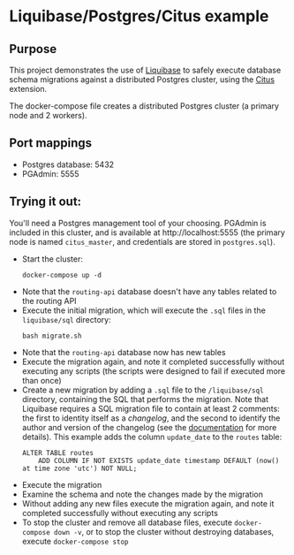 # Liquibase/Postgres/Citus example

## Purpose
This project demonstrates the use of [Liquibase](https://www.liquibase.org/) to safely execute database schema migrations against a distributed Postgres cluster, using the [Citus](https://www.citusdata.com/) extension. 

The docker-compose file creates a distributed Postgres cluster (a primary node and 2 workers). 

## Port mappings
- Postgres database: 5432
- PGAdmin: 5555

## Trying it out:
You'll need a Postgres management tool of your choosing. PGAdmin is included in this cluster, and is available at http://localhost:5555 (the primary node is named `citus_master`, and credentials are stored in `postgres.sql`).

- Start the cluster:
    ```
    docker-compose up -d
    ```
- Note that the `routing-api` database doesn't have any tables related to the routing API
- Execute the initial migration, which will execute the `.sql` files in the `liquibase/sql` directory:
    ```
    bash migrate.sh
    ```
- Note that the `routing-api` database now has new tables
- Execute the migration again, and note it completed successfully without executing any scripts (the scripts were designed to fail if executed more than once)
- Create a new migration by adding a `.sql` file to the `/liquibase/sql` directory, containing the SQL that performs the migration. Note that Liquibase requires a SQL migration file to contain at least 2 comments: the first to identity itself as a _changelog_, and the second to identify the author and version of the changelog (see the [documentation](https://docs.liquibase.com/workflows/liquibase-community/migrate-with-sql.html) for more details). This example adds the column `update_date` to the `routes` table:
    ```
    ALTER TABLE routes
        ADD COLUMN IF NOT EXISTS update_date timestamp DEFAULT (now() at time zone 'utc') NOT NULL;
    ```
- Execute the migration
- Examine the schema and note the changes made by the migration 
- Without adding any new files execute the migration again, and note it completed successfully without executing any scripts
- To stop the cluster and remove all database files, execute `docker-compose down -v`, or to stop the cluster without destroying databases, execute `docker-compose stop`